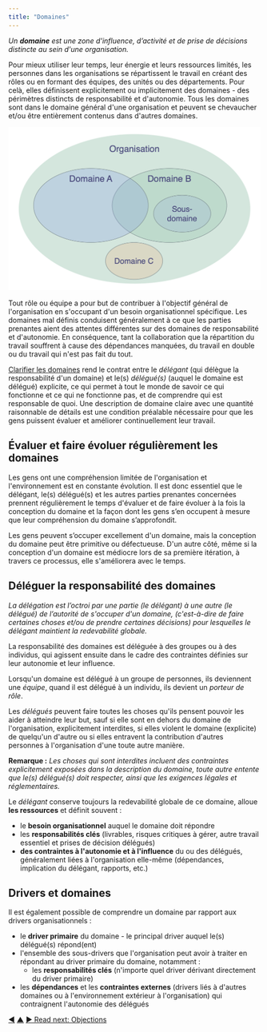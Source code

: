 ```yaml
---
title: "Domaines"
---
```



_Un **domaine** est une zone d'influence, d’activité et de prise de décisions distincte au sein d'une organisation._

Pour mieux utiliser leur temps, leur énergie et leurs ressources limités, les personnes dans les organisations se répartissent le travail en créant des rôles ou en formant des équipes, des unités ou des départements. Pour celà, elles définissent explicitement ou implicitement des domaines - des périmètres distincts de responsabilité et d'autonomie. Tous les domaines sont dans le domaine général d'une organisation et peuvent se chevaucher et/ou être entièrement contenus dans d'autres domaines.

![Les domaines peuvent se chevaucher et/ou être entièrement contenus dans d'autres domaines](img/driver-domain/domains-in-organizations.png)

Tout rôle ou équipe a pour but de contribuer à l'objectif général de l'organisation en s'occupant d'un besoin organisationnel spécifique. Les domaines mal définis conduisent généralement à ce que les parties prenantes aient des attentes différentes sur des domaines de responsabilité et d'autonomie. En conséquence, tant la collaboration que la répartition du travail souffrent à cause des dépendances manquées, du travail en double ou du travail qui n'est pas fait du tout.

[Clarifier les domaines](clarify-and-develop-domains.html) rend le contrat entre le *délégant* (qui délègue la responsabilité d'un domaine) et le(s) *délégué(s)* (auquel le domaine est délégué) explicite, ce qui permet à tout le monde de savoir ce qui fonctionne et ce qui ne fonctionne pas, et de comprendre qui est responsable de quoi. Une description de domaine claire avec une quantité raisonnable de détails est une condition préalable nécessaire pour que les gens puissent évaluer et améliorer continuellement leur travail.

## Évaluer et faire évoluer régulièrement les domaines

Les gens ont une compréhension limitée de l'organisation et l'environnement est en constante évolution. Il est donc essentiel que le délégant, le(s) délégué(s) et les autres parties prenantes concernées prennent régulièrement le temps d'évaluer et de faire évoluer à la fois la conception du domaine et la façon dont les gens s’en occupent à mesure que leur compréhension du domaine s’approfondit.

Les gens peuvent s’occuper excellement d'un domaine, mais la conception du domaine peut être primitive ou défectueuse. D'un autre côté, même si la conception d'un domaine est médiocre lors de sa première itération, à travers ce processus, elle s'améliorera avec le temps.

## Déléguer la responsabilité des domaines

_La délégation est l’octroi par une partie (le délégant) à une autre (le délégué) de l’autorité de s'occuper d'un domaine, (c'est-à-dire de faire certaines choses et/ou de prendre certaines décisions) pour lesquelles le délégant maintient la redevabilité globale._

La responsabilité des domaines est déléguée à des groupes ou à des individus, qui agissent ensuite dans le cadre des contraintes définies sur leur autonomie et leur influence.

Lorsqu'un domaine est délégué à un groupe de personnes, ils deviennent une <dfn data-info="Équipe: Un groupe de personnes qui collaborent vers un driver commun (ou un objectif). Généralement, une équipe fait partie d'une organisation, ou est formée pour la collaboration entre plusieurs organisations.">équipe</dfn>, quand il est délégué à un individu, ils devient un <dfn data-info="Porteur de rôle: Une personne qui assume la responsabilité d'un rôle.">porteur de rôle</dfn>.

Les <dfn data-info="Délégué: Un individu ou un groupe acceptant la responsabilité d'un domaine qui lui est délégué, devenant un porteur de rôle ou une équipe.">délégués</dfn> peuvent faire toutes les choses qu'ils pensent pouvoir les aider à atteindre leur but, sauf si elle sont en dehors du domaine de l'organisation, explicitement interdites, si elles violent le domaine (explicite) de quelqu'un d'autre ou si elles entravent la contribution d'autres personnes à l'organisation d'une toute autre manière.

**Remarque :** *Les choses qui sont interdites incluent des contraintes explicitement exposées dans la description du domaine, toute autre entente que le(s) délégué(s) doit respecter, ainsi que les exigences légales et réglementaires.*

Le <dfn data-info="Délégant: Un individu ou un groupe déléguant la responsabilité d'un domaine à autrui.">délégant</dfn> conserve toujours la redevabilité globale de ce domaine, alloue **les ressources** et définit souvent :

- le **besoin organisationnel** auquel le domaine doit répondre
- les **responsabilités clés** (livrables, risques critiques à gérer, autre travail essentiel et prises de décision délégués)
- **des contraintes à l'autonomie et à l'influence** du ou des délégués, généralement liées à l'organisation elle-même (dépendances, implication du délégant, rapports, etc.)

## Drivers et domaines

Il est également possible de comprendre un domaine par rapport aux drivers organisationnels :

- le **driver primaire** du domaine - le principal driver auquel le(s) délégué(s) répond(ent)
- l'ensemble des sous-drivers que l'organisation peut avoir à traiter en répondant au driver primaire du domaine, notamment : 
    - les **responsabilités clés** (n'importe quel driver dérivant directement du driver primaire)
- les **dépendances** et les **contraintes externes** (drivers liés à d'autres domaines ou à l'environnement extérieur à l'organisation) qui contraignent l'autonomie des délégués

<div class="bottom-nav">
<a href="driver.html" title="Back to: Drivers">◀</a> <a href="making-sense-of-organizations.html" title="Up: Concepts clés pour comprendre les organisations">▲</a> <a href="objection.html" title="">▶ Read next: Objections</a>
</div>


<script type="text/javascript">
Mousetrap.bind('g n', function() {
    window.location.href = 'objection.html';
    return false;
});
</script>

